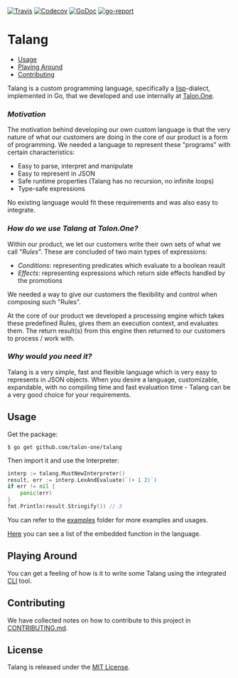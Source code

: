 [![Travis](https://img.shields.io/travis/talon-one/talang.svg)](https://travis-ci.org/talon-one/talang) [![Codecov](https://img.shields.io/codecov/c/github/talon-one/talang.svg)](https://codecov.io/gh/talon-one/talang) [![GoDoc](https://godoc.org/github.com/talon-one/talang?status.svg)](https://godoc.org/github.com/talon-one/talang) [![go-report](https://goreportcard.com/badge/github.com/talon-one/talang)](https://goreportcard.com/report/github.com/talon-one/talang)

Talang
==================

  - [Usage](#usage)
  - [Playing Around](#playing-around)
  - [Contributing](#contributing)


Talang is a custom programming language, specifically a [lisp](https://en.wikipedia.org/wiki/Lisp_(programming_language))-dialect, implemented in Go, that we developed and use internally at [Talon.One](https://talon.one). 


### *Motivation*

The motivation behind developing our own custom language is that the very nature of what our customers are doing in the core of our product is a form of programming. We needed a language to represent these "programs" with certain characteristics:

- Easy to parse, interpret and manipulate
- Easy to represent in JSON
- Safe runtime properties (Talang has no recursion, no infinite loops)
- Type-safe expressions

No existing language would fit these requirements and was also easy to integrate.

### *How do we use Talang at Talon.One?*

Within our product, we let our customers write their own sets of what we call "*Rules*". These are concluded of two main types of expressions:

 - *Conditions*: representing predicates which evaluate to a boolean reault
 - *Effects*: representing expressions which return side effects handled by the promotions
 
We needed a way to give our customers the flexibility and control when composing such "Rules".


At the core of our product we developed a processing engine which takes these predefined Rules, gives them an execution context, and evaluates them. The return result(s) from this engine then returned to our customers to process / work with.

### *Why would you need it?*

Talang is a very simple, fast and flexible language which is very easy to represents in JSON objects.
When you desire a language, customizable, expandable, with no compiling time and fast evaluation time - Talang can be a very good choice for your requirements.

## Usage

Get the package:

    $ go get github.com/talon-one/talang

Then import it and use the Interpreter:

```go
interp := talang.MustNewInterpreter()
result, err := interp.LexAndEvaluate(`(+ 1 2)`)
if err != nil {
	panic(err)
}
fmt.Println(result.Stringify()) // 3
```


You can refer to the [examples](/examples) folder for more examples and usages.

[Here](https://talon-one.github.io/talang/docs/functions) you can see a list of the embedded function in the language.

## Playing Around

You can get a feeling of how is it to write some Talang using the integrated [CLI](../master/cmd/talang-cli) tool.

## Contributing

We have collected notes on how to contribute to this project in [CONTRIBUTING.md].

[CONTRIBUTING.md]: CONTRIBUTING.md

## License

Talang is released under the [MIT License](LICENSE).
